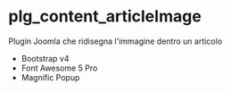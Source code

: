 # plg_content_articleImage

<p>Plugin Joomla che ridisegna l'immagine dentro un articolo</p>

<ul>
  <li>Bootstrap v4</li>
  <li>Font Awesome 5 Pro</li>
  <li>Magnific Popup</li>
</ul>
